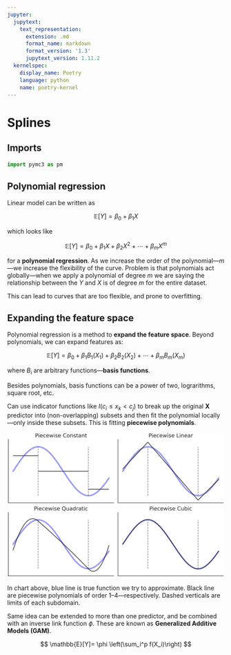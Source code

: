 ```yaml
---
jupyter:
  jupytext:
    text_representation:
      extension: .md
      format_name: markdown
      format_version: '1.3'
      jupytext_version: 1.11.2
  kernelspec:
    display_name: Poetry
    language: python
    name: poetry-kernel
---
```


<!-- #region tags=[] -->
# Splines
<!-- #endregion -->

<!-- #region tags=[] -->
## Imports
<!-- #endregion -->

```python
import pymc3 as pm
```

## Polynomial regression


Linear model can be written as

$$
\mathbb{E}[Y]= \beta_0 + \beta_1 X
$$

which looks like

$$
\mathbb{E}[Y]= \beta_0 + \beta_1 X + \beta_2 X^2 + \cdots + \beta_m X^m
$$

for a **polynomial regression**.
As we increase the order of the polynomial—$m$—we
increase the flexibility of the curve.
Problem is that polynomials act globally—when
we apply a polynomial of degree $m$
we are saying the relationship between the $Y$ and $X$ is of degree $m$
for the entire dataset.

This can lead to curves that are too flexible,
and prone to overfitting.

<!-- #region tags=[] -->
## Expanding the feature space
<!-- #endregion -->

Polynomial regression
is a method to **expand the feature space**.
Beyond polynomials,
we can expand features as:

$$
\mathbb{E}[Y]= \beta_0 + \beta_1 B_{1}(X_{1}) + \beta_2 B_{2}(X_{2}) + \cdots + \beta_m B_{m}(X_{m})
$$

where $B_i$ are arbitrary functions—**basis
functions**.

Besides polynomials,
basis functions
can be a power of two,
lograrithms,
square root,
etc.

Can use indicator functions
like $I(c_i \leq x_k < c_j)$
to break up the original $\boldsymbol{X}$ predictor into (non-overlapping) subsets
and then fit the polynomial locally—only
inside these subsets.
This is fitting **piecewise polynomials**.

![piecewise](images/chapter_5/piecewise.png)

In chart above,
blue line is true function we try to approximate.
Black line are piecewise polynomials of order 1–4—respectively.
Dashed verticals are limits of each subdomain.

Same idea can be extended to more than one predictor,
and be combined with an inverse link function $\phi$.
These are known as **Generalized Additive Models (GAM)**.

$$
\mathbb{E}[Y]= \phi \left(\sum_i^p f(X_i)\right)
$$

